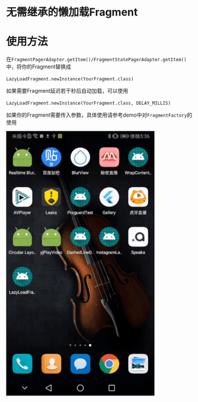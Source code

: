 # 无需继承的懒加载Fragment

# 使用方法

在`FragmentPagerAdapter.getItem()/FragmentStatePagerAdapter.getItem()`中，将你的Fragment替换成

`LazyLoadFragment.newInstance(YourFragment.class)`

如果需要Fragment延迟若干秒后自动加载，可以使用

`LazyLoadFragment.newInstance(YourFragment.class, DELAY_MILLIS)`

如果你的Fragment需要传入参数，具体使用请参考demo中对`FragmentFactory`的使用

<img src="screenshot.gif" width="400px" alt="lazy load fragment in viewpager demo"/>